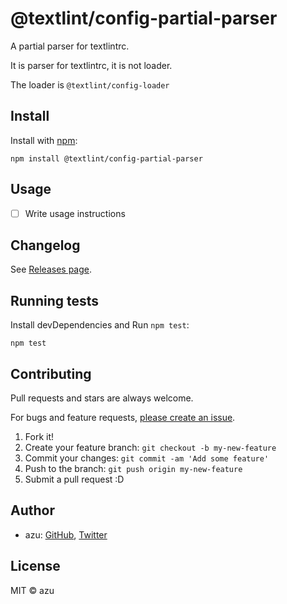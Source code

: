 # @textlint/config-partial-parser

A partial parser for textlintrc.

It is parser for textlintrc, it is not loader.

The loader is `@textlint/config-loader`

## Install

Install with [npm](https://www.npmjs.com/):

    npm install @textlint/config-partial-parser

## Usage

- [ ] Write usage instructions

## Changelog

See [Releases page](https://github.com/textlint/editor/releases).

## Running tests

Install devDependencies and Run `npm test`:

    npm test

## Contributing

Pull requests and stars are always welcome.

For bugs and feature requests, [please create an issue](https://github.com/textlint/editor/issues).

1. Fork it!
2. Create your feature branch: `git checkout -b my-new-feature`
3. Commit your changes: `git commit -am 'Add some feature'`
4. Push to the branch: `git push origin my-new-feature`
5. Submit a pull request :D

## Author

- azu: [GitHub](https://github.com/azu), [Twitter](https://twitter.com/azu_re)

## License

MIT © azu
